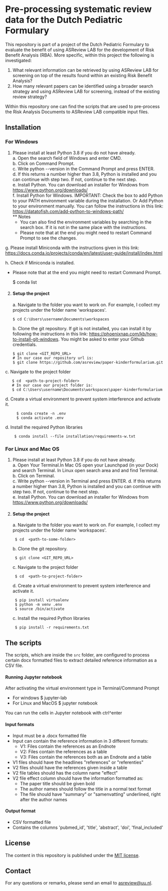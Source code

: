 # Pre-processing systematic review data for the Dutch Pediatric Formulary

This repository is part of a project of the Dutch Pediatric Formulary to evaluate
the benefit of using ASReview LAB for the development of Risk Benefit Analysis (RBA).
More specific, within this project the following is investigated:

1. What relevant information can be retrieved by using ASReview LAB for screening on top of
the results found within an existing Risk Benefit Analysis?
2. How many relevant papers can be identified using a broader search strategy and using ASReview LAB for screening, instead of the existing review strategy?

Within this repository one can find the scripts that are used to pre-process the
Risk Analysis Documents to ASReview LAB compatible input files.

## Installation
### For Windows
<!-- 1. ##### Prerequisites   -->
1. Please install at least Python 3.8 if you do not have already.  
    a. Open the search field of Windows and enter CMD.  
    b. Click on Command Prompt.   
    c. Write python --version in the Command Prompt and press ENTER.  
    d. If this returns a number higher than 3.8, Python is installed and you can continue with step two. If not, continue to the next step.  
    e. Install Python.
    You can download an installer for Windows from <https://www.python.org/downloads/>  
    f. Install Python for Windows. IMPORTANT: Check the box to add Python to your PATH environment variable during the installation.
    Or Add Python to your environment manually. You can follow the instructions in this link: https://datatofish.com/add-python-to-windows-path/  
    ** Notes  
      * You can also find the environment variables by searching in the search box. If it is not in the same place with the instructions.
      * Please note that at the end you might need to restart Command Prompt to see the changes.

  g. Please install Miniconda with the instructions given in this link: https://docs.conda.io/projects/conda/en/latest/user-guide/install/index.html  

  h. Check if Miniconda is installed.  
  * Please note that at the end you might need to restart Command Prompt.

    $ conda list

2. #### Setup the project
   a. Navigate to the folder you want to work on. For example, I collect my projects under the folder name 'workspaces'.

       $ cd C:\Users\username\Documents\workspaces

   b. Clone the git repository. If git is not installed, you can install it by following the instructions in this link: https://phoenixnap.com/kb/how-to-install-git-windows. You might be asked to enter your Github credentials.

       $ git clone <GIT_REPO_URL>
       # In our case our repository url is:
       $ git clone https://github.com/asreview/paper-kinderformularium.git    

  c. Navigate to the project folder  

       $ cd  <path-to-project-folder>  
       # In our case our project folder is:  
       $ cd C:\Users\username\Documents\workspaces\paper-kinderformularium  

   d. Create a virtual environment to prevent system interference and activate it.

         $ conda create -n .env
         $ conda activate .env

   d. Install the required Python libraries

        $ conda install --file installation/requirements-w.txt

### For Linux and Mac OS

1. Please install at least Python 3.8 if you do not have already.  
    a. Open Your Terminal.In Mac OS open your Launchpad (in your Dock) and search Terminal. In Linux open search area and and find Terminal.
    b. Click on Terminal.   
    c. Write python --version in Terminal and press ENTER.
    d. If this returns a number higher than 3.8, Python is installed and you can continue with step two. If not, continue to the next step.  
    e. Install Python.
    You can download an installer for Windows from <https://www.python.org/downloads/>  

2. #### Setup the project
    a. Navigate to the folder you want to work on. For example, I collect my projects under the folder name 'workspaces'.

        $ cd  <path-to-some-folder>

    b. Clone the git repository.

        $ git clone <GIT_REPO_URL>

    c. Navigate to the project folder

        $ cd  <path-to-project-folder>

    d. Create a virtual environment to prevent system interference and activate it.

        $ pip install virtualenv
        $ python -m venv .env
        $ source /bin/activate

    c. Install the required Python libraries

        $ pip install -r requirements.txt

## The scripts
The scripts, which are inside the `src` folder, are configured to process certain docx formatted files to extract detailed reference information as a CSV file.

#### Running Jupyter notebook  

After activating the virtual environment type in Terminal/Command Prompt  

  * For windows
        $ jupyter-lab
  * For Linux and MacOS
        $ jupyter notebook  

You can run the cells in Jupyter notebook with ctrl^enter  

#### Input formats
- Input must be a .docx formatted file
- Input can contain the reference information in 3 different formats:
  - V1: Files contain the references as an Endnote
  - V2: Files contain the references as a table
  - V3: Files contain the references both as an Endnote and a table
- V1 files should have the headlines "references" or "referenties"
- V2 files should have the references given inside a table
- V2 file tables should has the column name "effect"
- V2 file effect column should have the information formatted as:
  - The paper title should be given bold
  - The author names should follow the title in a normal text format
  - The file should have "summary" or "samenvatting" underlined, right after the author names

#### Output format
- CSV formatted file
- Contains the columns 'pubmed_id', 'title', 'abstract', 'doi', 'final_included'

## License
The content in this repository is published under the [MIT license](https://github.com/asreview/paper-kinderformularium/blob/main/LICENSE).

## Contact
For any questions or remarks, please send an email to asreview@uu.nl.
